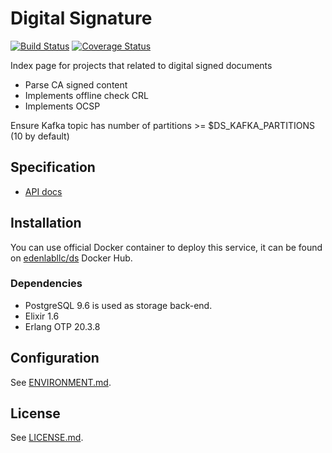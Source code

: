 # Digital Signature
[![Build Status](https://api.travis-ci.org/edenlabllc/ds.api.svg?branch=develop)](https://travis-ci.org/edenlabllc/ds.api) [![Coverage Status](https://coveralls.io/repos/github/edenlabllc/ds.api/badge.svg?branch=develop)](https://coveralls.io/github/edenlabllc/ds.api?branch=develop)

Index page for projects that related to digital signed documents
- Parse CA signed content
- Implements offline check CRL
- Implements OCSP

Ensure Kafka topic has number of partitions >= $DS_KAFKA_PARTITIONS (10 by default)

## Specification

- [API docs](http://docs.ehealthapi1.apiary.io/)

## Installation

You can use official Docker container to deploy this service, it can be found on [edenlabllc/ds](https://hub.docker.com/r/edenlabllc/) Docker Hub.

### Dependencies

- PostgreSQL 9.6 is used as storage back-end.
- Elixir 1.6
- Erlang OTP 20.3.8
## Configuration

See [ENVIRONMENT.md](docs/ENVIRONMENT.md).

## License

See [LICENSE.md](LICENSE.md).
